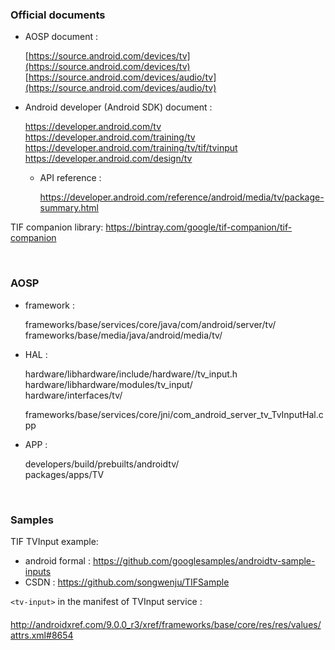 ### Official documents

- AOSP document :

    [https://source.android.com/devices/tv](https://source.android.com/devices/tv)<br>
    [https://source.android.com/devices/audio/tv](https://source.android.com/devices/audio/tv)


- Android developer (Android SDK) document :

    https://developer.android.com/tv<br>
    https://developer.android.com/training/tv<br>
    https://developer.android.com/training/tv/tif/tvinput<br>
    https://developer.android.com/design/tv<br>

    - API reference :

        https://developer.android.com/reference/android/media/tv/package-summary.html

TIF companion library: https://bintray.com/google/tif-companion/tif-companion

<br>

### AOSP

- framework :

    frameworks/base/services/core/java/com/android/server/tv/<br>
    frameworks/base/media/java/android/media/tv/

- HAL :

    hardware/libhardware/include/hardware//tv_input.h<br>
    hardware/libhardware/modules/tv_input/<br>
    hardware/interfaces/tv/<br>

    frameworks/base/services/core/jni/com_android_server_tv_TvInputHal.cpp

- APP :

    developers/build/prebuilts/androidtv/<br>
    packages/apps/TV


<br>

### Samples
TIF TVInput example:
- android formal : https://github.com/googlesamples/androidtv-sample-inputs
- CSDN : https://github.com/songwenju/TIFSample

`<tv-input>` in the manifest of TVInput service :  
  　http://androidxref.com/9.0.0_r3/xref/frameworks/base/core/res/res/values/attrs.xml#8654 
